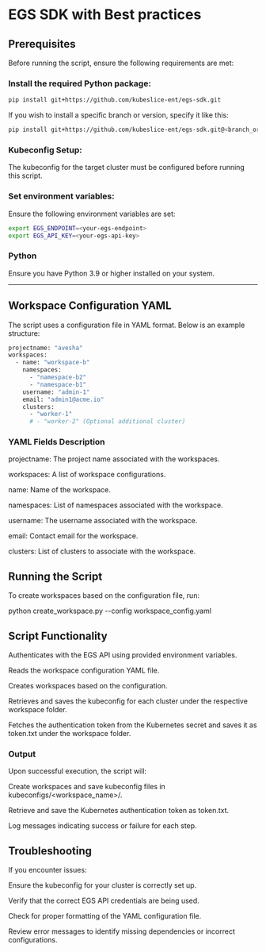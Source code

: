 
# EGS SDK with Best practices

## Prerequisites

Before running the script, ensure the following requirements are met:

### Install the required Python package:
```bash
pip install git+https://github.com/kubeslice-ent/egs-sdk.git
```
If you wish to install a specific branch or version, specify it like this:

```bash
pip install git+https://github.com/kubeslice-ent/egs-sdk.git@<branch_or_tag_name>
```

### Kubeconfig Setup:

The kubeconfig for the target cluster must be configured before running this script.

### Set environment variables:

Ensure the following environment variables are set:
```bash
export EGS_ENDPOINT=<your-egs-endpoint>
export EGS_API_KEY=<your-egs-api-key>
```

### Python

Ensure you have Python 3.9 or higher installed on your system.

---

## Workspace Configuration YAML

The script uses a configuration file in YAML format. Below is an example structure:

```bash
projectname: "avesha"
workspaces:
  - name: "workspace-b"
    namespaces:
      - "namespace-b2"
      - "namespace-b1"
    username: "admin-1"
    email: "admin1@acme.io"
    clusters:
      - "worker-1"
      # - "worker-2" (Optional additional cluster)
```

### YAML Fields Description

projectname: The project name associated with the workspaces.

workspaces: A list of workspace configurations.

name: Name of the workspace.

namespaces: List of namespaces associated with the workspace.

username: The username associated with the workspace.

email: Contact email for the workspace.

clusters: List of clusters to associate with the workspace.

## Running the Script

To create workspaces based on the configuration file, run:

python create_workspace.py --config workspace_config.yaml

## Script Functionality

Authenticates with the EGS API using provided environment variables.

Reads the workspace configuration YAML file.

Creates workspaces based on the configuration.

Retrieves and saves the kubeconfig for each cluster under the respective workspace folder.

Fetches the authentication token from the Kubernetes secret and saves it as token.txt under the workspace folder.

### Output

Upon successful execution, the script will:

Create workspaces and save kubeconfig files in kubeconfigs/<workspace_name>/.

Retrieve and save the Kubernetes authentication token as token.txt.

Log messages indicating success or failure for each step.

## Troubleshooting

If you encounter issues:

Ensure the kubeconfig for your cluster is correctly set up.

Verify that the correct EGS API credentials are being used.

Check for proper formatting of the YAML configuration file.

Review error messages to identify missing dependencies or incorrect configurations.

